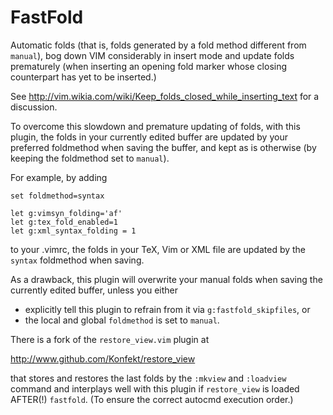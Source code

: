 FastFold
========

Automatic folds (that is, folds generated by a fold method different from `manual`),
bog down VIM considerably in insert mode and update folds prematurely (when inserting
an opening fold marker whose closing counterpart has yet to be inserted.)

See http://vim.wikia.com/wiki/Keep_folds_closed_while_inserting_text for a discussion.

To overcome this slowdown and premature updating of folds, with this plugin, the folds
in your currently edited buffer are updated by your preferred foldmethod when saving the
buffer, and kept as is otherwise (by keeping the foldmethod set to `manual`).

For example, by adding
```
set foldmethod=syntax

let g:vimsyn_folding='af'
let g:tex_fold_enabled=1
let g:xml_syntax_folding = 1
```
to your .vimrc, the folds in your TeX, Vim or XML file are updated by
the `syntax` foldmethod when saving.

As a drawback, this plugin will overwrite your manual folds when saving the currently
edited buffer, unless you either
- explicitly tell this plugin to refrain from it via `g:fastfold_skipfiles`, or
- the local and global `foldmethod` is set to `manual`.

There is a fork of the `restore_view.vim` plugin at

http://www.github.com/Konfekt/restore_view

that stores and restores the last folds by the `:mkview` and `:loadview` command and
interplays well with this plugin if `restore_view` is loaded AFTER(!) `fastfold`.
(To ensure the correct autocmd execution order.)
